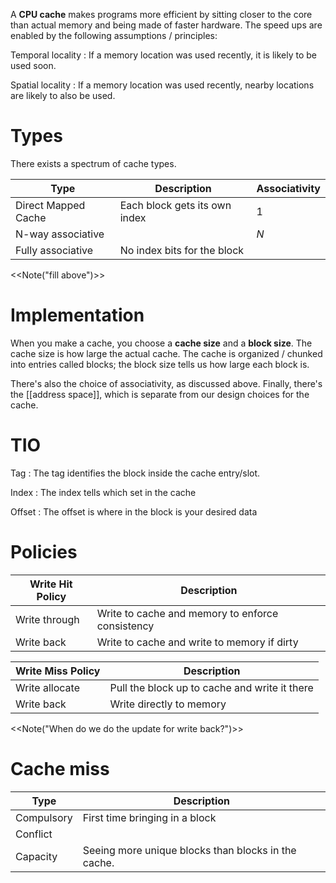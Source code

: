 A **CPU cache** makes programs more efficient by sitting closer to the core than actual memory and being made of faster hardware. The speed ups are enabled by the following assumptions / principles:

Temporal locality
: If a memory location was used recently, it is likely to be used soon.

Spatial locality
: If a memory location was used recently, nearby locations are likely to also be used.



# Types

There exists a spectrum of cache types.

|Type|Description|Associativity|
|----|-----------|--------------|
|Direct Mapped Cache|Each block gets its own index|1|
|N-way associative||$N$|
|Fully associative|No index bits for the block||

<<Note("fill above")>>


# Implementation

When you make a cache, you choose a **cache size** and a **block size**. The cache size is how large the actual cache. The cache is organized / chunked into entries called blocks; the block size tells us how large each block is.


There's also the choice of associativity, as discussed above. Finally, there's the [[address space]], which is separate from our design choices for the cache. 


# TIO

Tag
: The tag identifies the block inside the cache entry/slot.

Index
: The index tells which set in the cache

Offset
: The offset is where in the block is your desired data

# Policies

|Write Hit Policy|Description|
|----------------|-----------|
|Write through|Write to cache and memory to enforce consistency|
|Write back|Write to cache and write to memory if dirty|

|Write Miss Policy|Description|
|----------------|-----------|
|Write allocate|Pull the block up to cache and write it there|
|Write back|Write directly to memory|

<<Note("When do we do the update for write back?")>>

# Cache miss


|Type|Description|
|----|-----------|
|Compulsory|First time bringing in a block|
|Conflict||
|Capacity|Seeing more unique blocks than blocks in the cache.|